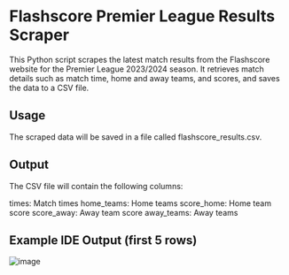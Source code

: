 # Flashscore Premier League Results Scraper
This Python script scrapes the latest match results from the Flashscore website for the Premier League 2023/2024 season. It retrieves match details such as match time, home and away teams, and scores, and saves the data to a CSV file.

## Usage
The scraped data will be saved in a file called flashscore_results.csv.

## Output
The CSV file will contain the following columns:

times: Match times
home_teams: Home teams
score_home: Home team score
score_away: Away team score
away_teams: Away teams

## Example IDE Output (first 5 rows)

![image](https://github.com/user-attachments/assets/157b120c-1ebe-4eea-b0d1-7ef54c76bab6)

